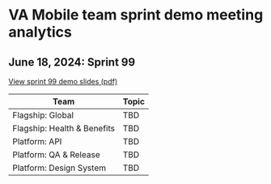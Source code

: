 # VA Mobile team sprint demo meeting analytics

## June 18, 2024: Sprint 99

[View sprint 99 demo slides (pdf)](#)

| Team | Topic |
|---|---|
| Flagship: Global | TBD |
| Flagship: Health & Benefits | TBD  |
| Platform: API | TBD | 
| Platform: QA & Release | TBD | 
| Platform: Design System | TBD | 
